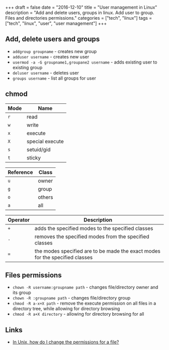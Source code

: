 +++
draft = false
date = "2016-12-10"
title = "User management in Linux"
description = "Add and delete users, groups in linux. Add user to group. Files and directories permissions."
categories = ["tech", "linux"]
tags = ["tech", "linux", "user", "user management"]
+++

## Add, delete users and groups

* `addgroup groupname` - creates new group
* `adduser username` - creates new user
* `usermod -a -G groupname1,groupane2 username` - adds existing user to existing group
* `deluser username` - deletes user
* `groups username` - list all groups for user

## chmod

| Mode | Name            |
|------|-----------------|
| `r`  | read            |
| `w`  | write           |
| `x`  | execute         |
| `X`  | special execute |
| `s`  | setuid/gid      |
| `t`  | sticky          |

| Reference | Class  |
|-----------|--------|
| `u`       | owner  |
| `g`       | group  |
| `o`       | others |
| `a`       | all    |

| Operator | Description                                                                  |
|----------|------------------------------------------------------------------------------|
| `+`      | adds the specified modes to the specified classes                            |
| `-`      | removes the specified modes from the specified classes                       |
| `=`      | the modes specified are to be made the exact modes for the specified classes |

## Files permissions

* `chown -R username:groupname path` - changes file/directory owner and its group
* `chown -R :groupname path` - changes file/directory group
* `chmod -R a-x+X path` - remove the execute permission on all files in a directory tree, while allowing for directory browsing
* `chmod -R a+X directory` - allowing for directory browsing for all

## Links

* [In Unix, how do I change the permissions for a file?](https://kb.iu.edu/d/abdb)